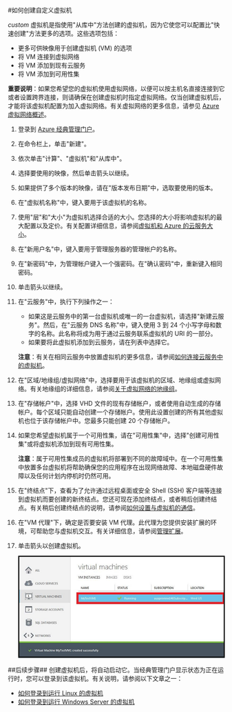 <properties authors="kathydav" editor="tysonn" manager="jeffreyg" />
<tags ms.service=""
    ms.date="10/09/2014"
    wacn.date="04/11/2015"
    />

#如何创建自定义虚拟机

 *custom* 虚拟机是指使用"从库中"方法创建的虚拟机，因为它使您可以配置比"快速创建"方法更多的选项。这些选项包括：

- 更多可供映像用于创建虚拟机 (VM) 的选项
- 将 VM 连接到虚拟网络 
- 将 VM 添加到现有云服务 
- 将 VM 添加到可用性集

**重要说明**：如果您希望您的虚拟机使用虚拟网络，以便可以按主机名直接连接到它或者设置跨界连接，则请确保在创建虚拟机时指定虚拟网络。仅当创建虚拟机后，才能将该虚拟机配置为加入虚拟网络。有关虚拟网络的更多信息，请参见 [Azure 虚拟网络概述](https://msdn.microsoft.com/zh-CN/library/azure/jj156007.aspx)。

1. 登录到 [Azure 经典管理门户](http://manage.windowsazure.cn)。

2. 在命令栏上，单击"新建"。

3. 依次单击"计算"、"虚拟机"和"从库中"。

4. 选择要使用的映像，然后单击箭头以继续。

5. 如果提供了多个版本的映像，请在"版本发布日期"中，选取要使用的版本。 

6. 在"虚拟机名称"中，键入要用于该虚拟机的名称。

7. 使用"层"和"大小"为虚拟机选择合适的大小。您选择的大小将影响虚拟机的最大配置以及定价。有关配置详细信息，请参阅[虚拟机和 Azure 的云服务大小](http://msdn.microsoft.com/library/azure/dn197896.aspx)。

8. 在"新用户名"中，键入要用于管理服务器的管理帐户的名称。 

9. 在"新密码"中，为管理帐户键入一个强密码。在"确认密码"中，重新键入相同密码。

10. 单击箭头以继续。

11. 在"云服务"中，执行下列操作之一：
	
	- 如果这是云服务中的第一台虚拟机或唯一的一台虚拟机，请选择"新建云服务"。然后，在"云服务 DNS 名称"中，键入使用 3 到 24 个小写字母和数字的名称。此名称将成为用于通过云服务联系虚拟机的 URI 的一部分。
	- 如果要将此虚拟机添加到云服务，请在列表中选择它。

	**注意**：有关在相同云服务中放置虚拟机的更多信息，请参阅[如何连接云服务中的虚拟机](/manage/windows/how-to-guides/connect-to-a-cloud-service)。

12. 在"区域/地缘组/虚拟网络"中，选择要用于该虚拟机的区域、地缘组或虚拟网络。有关地缘组的详细信息，请参阅[关于虚拟网络的地缘组](http://msdn.microsoft.com/zh-cn/library/azure/jj156085.aspx)。

13. 在"存储帐户"中，选择 VHD 文件的现有存储帐户，或者使用自动生成的存储帐户。每个区域只能自动创建一个存储帐户。使用此设置创建的所有其他虚拟机也位于该存储帐户中。您最多只能创建 20 个存储帐户。

14. 如果您希望虚拟机属于一个可用性集，请在"可用性集"中，选择"创建可用性集"或将虚拟机添加到现有可用性集。 

	**注意**：属于可用性集成员的虚拟机将部署到不同的故障域中。在一个可用性集中放置多台虚拟机将帮助确保您的应用程序在出现网络故障、本地磁盘硬件故障以及任何计划内停机时仍然可用。

15.  在"终结点"下，查看为了允许通过远程桌面或安全 Shell (SSH) 客户端等连接到虚拟机而要创建的新终结点。您还可现在添加终结点，或者稍后创建终结点。有关稍后创建终结点的说明，请参阅[如何设置与虚拟机的通信](/zh-cn/documentation/articles/virtual-machines-windows-classic-setup-endpoints/)。 

16.  在"VM 代理"下，确定是否要安装 VM 代理。此代理为您提供安装扩展的环境，可帮助您与虚拟机交互。有关详细信息，请参阅[管理扩展](http://msdn.microsoft.com/zh-cn/library/dn606311.aspx)。

17. 单击箭头以创建虚拟机。


	![成功创建自定义虚拟机](./media/howto-custom-create-vm/VMSuccessWindows.png)

##后续步骤##
创建虚拟机后，将自动启动它。当经典管理门户显示状态为正在运行时，您可以登录到该虚拟机。有关说明，请参阅以下文章之一：

- [如何登录到运行 Linux 的虚拟机](/documentation/articles/virtual-machines-linux-classic-log-on/)
- [如何登录到运行 Windows Server 的虚拟机](/documentation/articles/virtual-machines-windows-classic-connect-logon/)


<!--HONumber=41-->
